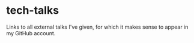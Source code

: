 # tech-talks
Links to all external talks I've given, for which it makes sense to appear in my GitHub account.
